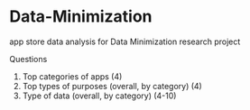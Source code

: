 # Data-Minimization
app store data analysis for Data Minimization research project

Questions
1. Top categories of apps (4)
2. Top types of purposes (overall, by category) (4)
3. Type of data (overall, by category) (4-10)
